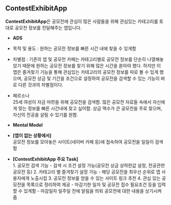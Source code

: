 ## ContestExhibitApp
**ContestExhibitApp**은 공모전에 관심이 많은 사람들을 위해 관심있는 카테고리를 토대로 공모전 정보를 전달해주는 앱입니다.

* **ADS**
 * 목적 및 용도 : 원하는 공모전 정보를 빠른 시간 내에 찾을 수 있게함
 * 차별점 : 기존의 앱 및 공모전 카페는 카테고리별로 공모전 정보를 단순히 나열해놓았기 때문에 원하는 공모전 정보를 찾기 위해 많은 시간을 쏟아야 했다. 하지만 이 앱은 즐겨찾기 기능을 통해 관심있는 카테고리의 공모전 정보를 따로 볼 수 있게 했으며, 공모전 상금 및 기간을 조건으로 설정하여 공모전을 검색할 수 있는 기능이 바로 다른 것과의 차별점이다.
 * 페르소나  
   25세 여성이 자금 마련을 위해 공모전을 검색함. 많은 공모전 자료들 속에서 자신에게 맞는 정보를 빠른 시간내에 찾고 싶어함. 상금 액수가 큰 공모전을 주로 찾으며, 자신의 전공을 살릴 수 있기를 원함.

* **Mental Model**  
 *	**[앱이 없는 상황에서]**  
	공모전 정보를 모아놓은 사이트(네이버 카페 등)에 접속하여 공모전을 일일이 검색함

 *	**[ContestExhibitApp 주요 Task]**  
    	1. 공모전 검색 기능
	     - 검색 시 조건 설정 가능(공모전 상금 상하한값 설정, 전공관련 공모전 등)
		2. 카테고리 별 즐겨찾기 설정 가능
	     - 해당 공모전을 최우선 순위로 앱 사용자에게 노출시킴
		3. 공모전 정보를 얻을 수 있는 사이트 링크 추천
		4. 관심 있는 공모전을 목록으로 정리하여 제공
	  		- 마감기한 일자 및 공모전 접수 필요조건 등을 입력할 수 있게함
	  		- 마감일자 일주일 전에 알림을 띄워 공모전에 대한 내용을 상기시켜 줌